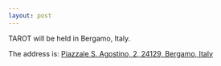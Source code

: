 ```yaml
---
layout: post
---
```


TAROT will be held in Bergamo, Italy.

The address is:
[Piazzale S. Agostino, 2, 24129, Bergamo, Italy](https://maps.app.goo.gl/uc3hmgVQPqYFSu1m9)

